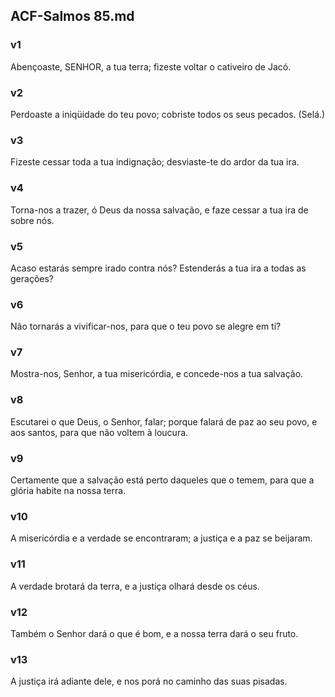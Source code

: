 ## ACF-Salmos 85.md
### v1
 Abençoaste, SENHOR, a tua terra; fizeste voltar o cativeiro de Jacó.
### v2
 Perdoaste a iniqüidade do teu povo; cobriste todos os seus pecados. (Selá.)
### v3
 Fizeste cessar toda a tua indignação; desviaste-te do ardor da tua ira.
### v4
 Torna-nos a trazer, ó Deus da nossa salvação, e faze cessar a tua ira de sobre nós.
### v5
 Acaso estarás sempre irado contra nós? Estenderás a tua ira a todas as gerações?
### v6
 Não tornarás a vivificar-nos, para que o teu povo se alegre em ti?
### v7
 Mostra-nos, Senhor, a tua misericórdia, e concede-nos a tua salvação.
### v8
 Escutarei o que Deus, o Senhor, falar; porque falará de paz ao seu povo, e aos santos, para que não voltem à loucura.
### v9
 Certamente que a salvação está perto daqueles que o temem, para que a glória habite na nossa terra.
### v10
 A misericórdia e a verdade se encontraram; a justiça e a paz se beijaram.
### v11
 A verdade brotará da terra, e a justiça olhará desde os céus.
### v12
 Também o Senhor dará o que é bom, e a nossa terra dará o seu fruto.
### v13
 A justiça irá adiante dele, e nos porá no caminho das suas pisadas.
